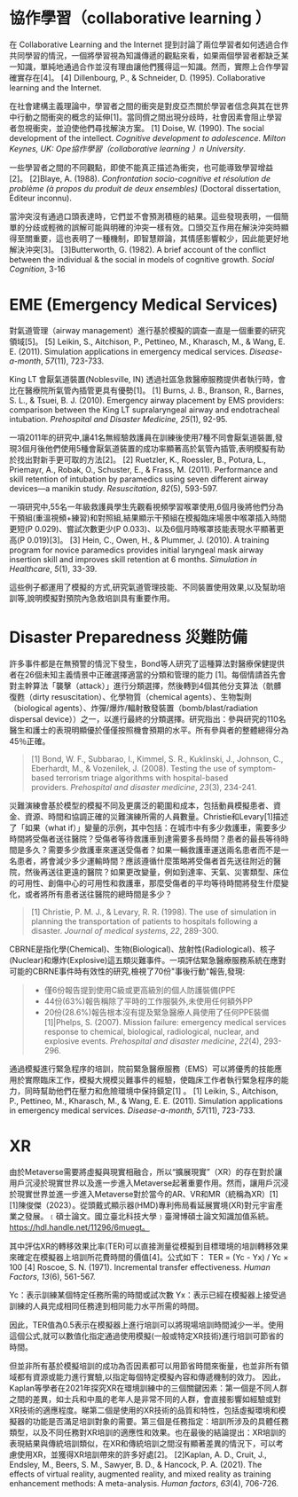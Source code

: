 # 協作學習（collaborative learning ）

在 Collaborative Learning and the Internet 提到討論了兩位學習者如何透過合作共同學習的情況，一個將學習視為知識傳遞的觀點來看，如果兩個學習者都缺乏某一知識，單純地通過合作並沒有理由讓他們獲得這一知識。然而，實際上合作學習確實存在[4]。
[4] Dillenbourg, P., & Schneider, D. (1995). Collaborative learning and the Internet.

在社會建構主義理論中，學習者之間的衝突是對皮亞杰關於學習者信念與其在世界中行動之間衝突的概念的延伸[1]。當同儕之間出現分歧時，社會因素會阻止學習者忽視衝突，並迫使他們尋找解決方案。
[1] Doise, W. (1990). The social development of the intellect. _Cognitive development to adolescence. Milton Keynes, UK: Ope協作學習（collaborative learning ）n University_.

一些學習者之間的不同觀點，即使不能真正描述為衝突，也可能導致學習增益[2]。
[2]Blaye, A. (1988). _Confrontation socio-cognitive et résolution de problème (à propos du produit de deux ensembles)_ (Doctoral dissertation, Éditeur inconnu).

當沖突沒有通過口頭表達時，它們並不會預測積極的結果。這些發現表明，一個簡單的分歧或輕微的誤解可能與明確的沖突一樣有效。口頭交互作用在解決沖突時顯得至關重要，這也表明了一種機制，即智慧辯論，其情感影響較少，因此能更好地解決沖突[3]。
[3]Butterworth, G. (1982). A brief account of the conflict between the individual & the social in models of cognitive growth. _Social Cognition_, 3-16


# EME (Emergency Medical Services)

對氣道管理（airway management）進行基於模擬的調查一直是一個重要的研究領域[5]。
[5] Leikin, S., Aitchison, P., Pettineo, M., Kharasch, M., & Wang, E. E. (2011). Simulation applications in emergency medical services. _Disease-a-month_, _57_(11), 723-733.


King LT 會厭氣道裝置(Noblesville, IN) 透過社區急救醫療服務提供者執行時，會比在醫療院所氣管內插管更具有優勢[1]。
[1] Burns, J. B., Branson, R., Barnes, S. L., & Tsuei, B. J. (2010). Emergency airway placement by EMS providers: comparison between the King LT supralaryngeal airway and endotracheal intubation. _Prehospital and Disaster Medicine_, _25_(1), 92-95.


一項2011年的研究中,讓41名無經驗救護員在訓練後使用7種不同會厭氣道裝置,發現3個月後他們使用5種會厭氣道裝置的成功率顯著高於氣管內插管,表明模擬有助於找出對新手更可取的方法[2]。 [2] Ruetzler, K., Roessler, B., Potura, L., Priemayr, A., Robak, O., Schuster, E., & Frass, M. (2011). Performance and skill retention of intubation by paramedics using seven different airway devices—a manikin study. _Resuscitation_, _82_(5), 593-597.


一項研究中,55名一年級救護員學生先觀看視頻學習喉罩使用,6個月後將他們分為干預組(重溫視頻+練習)和對照組,結果顯示干預組在模擬臨床場景中喉罩插入時間更短(P 0.029)、嘗試次數更少(P 0.033)、以及6個月時喉罩技能表現水平顯著更高(P 0.019)[3]。
[3] Hein, C., Owen, H., & Plummer, J. (2010). A training program for novice paramedics provides initial laryngeal mask airway insertion skill and improves skill retention at 6 months. _Simulation in Healthcare_, _5_(1), 33-39.


這些例子都運用了模擬的方式,研究氣道管理技能、不同裝置使用效果,以及幫助培訓等,說明模擬對預院內急救培訓具有重要作用。




# Disaster Preparedness 災難防備
許多事件都是在無預警的情況下發生，Bond等人研究了這種算法對醫療保健提供者在26個未知主義情景中正確選擇適當的分類和管理的能力 [1]。每個情請首先會對主幹算法「襲擊（attack）」進行分類選擇，然後轉到4個其他分支算法（骯髒復甦（dirty resuscitation）、化學物質（chemical agents）、生物製劑（biological agents）、炸彈/爆炸/輻射散發裝置（bomb/blast/radiation dispersal device））之一，以進行最終的分類選擇。研究指出：參與研究的110名醫生和護士的表現明顯優於僅僅按照機會預期的水平。所有參與者的整體總得分為45％正確。
> [1] Bond, W. F., Subbarao, I., Kimmel, S. R., Kuklinski, J., Johnson, C., Eberhardt, M., & Vozenilek, J. (2008). Testing the use of symptom-based terrorism triage algorithms with hospital-based providers. _Prehospital and disaster medicine_, _23_(3), 234-241.

災難演練會基於模型的模擬不同及更廣泛的範圍和成本，包括動員模擬患者、資金、資源、時間和協調正確的災難演練所需的人員數量。Christie和Levary[1]描述了「如果（what if）」變量的示例，其中包括：在城市中有多少救護車，需要多少時間將受傷者送往醫院？受傷者等待救護車到達需要多長時間？患者的最長等待時間是多久？需要多少救護車來運送受傷者？如果一輛救護車運送兩名患者而不是一名患者，將會減少多少運輸時間？應該遵循什麼策略將受傷者首先送往附近的醫院，然後再送往更遠的醫院？如果更改變量，例如到達率、天氣、災害類型、床位的可用性、創傷中心的可用性和救護車，那麼受傷者的平均等待時間將發生什麼變化，或者將所有患者送往醫院的總時間是多少？
>[1] Christie, P. M. J., & Levary, R. R. (1998). The use of simulation in planning the transportation of patients to hospitals following a disaster. _Journal of medical systems_, _22_, 289-300.


CBRNE是指化學(Chemical)、生物(Biological)、放射性(Radiological)、核子(Nuclear)和爆炸(Explosive)這五類災難事件。一項評估緊急醫療服務系統在應對可能的CBRNE事件時有效性的研究,檢視了70份"事後行動"報告,發現:
> -  僅6份報告提到使用C級或更高級別的個人防護裝備(PPE
>  - 44份(63%)報告稱除了平時的工作服裝外,未使用任何額外PP
>  - 20份(28.6%)報告根本沒有提及緊急醫療人員使用了任何PPE裝備
  [1]|Phelps, S. (2007). Mission failure: emergency medical services response to chemical, biological, radiological, nuclear, and explosive events. _Prehospital and disaster medicine_, _22_(4), 293-296.


通過模擬進行緊急程序的培訓，院前緊急醫療服務（EMS）可以將優秀的技能應用於實際臨床工作，模擬大規模災難事件的經驗，使臨床工作者執行緊急程序的能力，同時幫助他們在壓力和危險環境中保持鎮定[1] 。
[1] Leikin, S., Aitchison, P., Pettineo, M., Kharasch, M., & Wang, E. E. (2011). Simulation applications in emergency medical services. _Disease-a-month_, _57_(11), 723-733.





# XR

由於Metaverse需要將虛擬與現實相融合，所以“擴展現實”（XR）的存在對於讓用戶沉浸於現實世界以及進一步進入Metaverse起著重要作用。然而，讓用戶沉浸於現實世界並進一步進入Metaverse對於當今的AR、VR和MR（統稱為XR）[1]
[1]陳俊傑（2023）。從頭戴式顯示器(HMD)專利佈局看延展實境(XR)對元宇宙產業之發展。﹝碩士論文。國立臺北科技大學﹞臺灣博碩士論文知識加值系統。 https://hdl.handle.net/11296/6muegt。


其中評估XR的轉移效果比率(TER)可以直接測量從模擬到目標環境的培訓轉移效果來確定在模擬器上培訓所花費時間的價值[4]。公式如下：
TER = (Yc - Yx) / Yc × 100
[4] Roscoe, S. N. (1971). Incremental transfer effectiveness. _Human Factors_, _13_(6), 561-567.

Yc：表示訓練某個特定任務所需的時間或試次數
Yx：表示已經在模擬器上接受過訓練的人員完成相同任務達到相同能力水平所需的時間。

因此，TER值為0.5表示在模擬器上進行培訓可以將現場培訓時間減少一半。使用這個公式,就可以數值化指定通過使用模擬(一般或特定XR技術)進行培訓可節省的時間。

但並非所有基於模擬培訓的成功為否因素都可以用節省時間來衡量，也並非所有領域都有資源或能力進行實驗,以指定每個特定模擬內容和傳遞機制的效力。
因此，Kaplan等學者在2021年探究XR在環境訓練中的三個關鍵因素：第一個是不同人群之間的差異，如士兵和中風的老年人是非常不同的人群，會直接影響如經驗或對XR技術的適應程度。睇第二個是使用的XR技術的品質和特性，包括虛擬環境和模擬器的功能是否滿足培訓對象的需要。第三個是任務指定：培訓所涉及的具體任務類型，以及不同任務對XR培訓的適應性和效果。也在最後的結論提出：XR培訓的表現結果與傳統培訓類似，在XR和傳統培訓之間沒有顯著差異的情況下，可以考慮使用XR，並獲得XR培訓帶來的許多好處[2]。
[2]Kaplan, A. D., Cruit, J., Endsley, M., Beers, S. M., Sawyer, B. D., & Hancock, P. A. (2021). The effects of virtual reality, augmented reality, and mixed reality as training enhancement methods: A meta-analysis. _Human factors_, _63_(4), 706-726.
